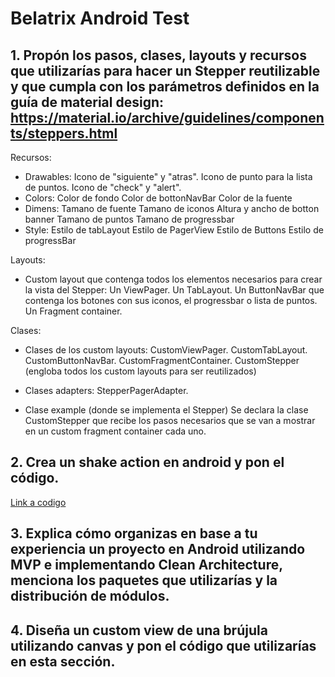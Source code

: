 # Belatrix Android Test

## 1. Propón los pasos, clases, layouts y recursos que utilizarías para hacer un Stepper reutilizable y que cumpla con los parámetros definidos en la guía de material design: https://material.io/archive/guidelines/components/steppers.html

Recursos:
- Drawables:
    Icono de "siguiente" y "atras".
    Icono de punto para la lista de puntos.
    Icono de "check" y "alert".
- Colors:
    Color de fondo
    Color de bottonNavBar
    Color de la fuente
- Dimens:
    Tamano de fuente
    Tamano de iconos
    Altura y ancho de botton banner
    Tamano de puntos 
    Tamano de progressbar
- Style: 
    Estilo de tabLayout
    Estilo de PagerView
    Estilo de Buttons
    Estilo de progressBar
    
Layouts: 
- Custom layout que contenga todos los elementos necesarios para crear la vista del Stepper:
    Un ViewPager. 
    Un TabLayout.
    Un ButtonNavBar que contenga los botones con sus iconos, el progressbar o lista de puntos.
    Un Fragment container.

Clases:
- Clases de los custom layouts:
    CustomViewPager.
    CustomTabLayout.
    CustomButtonNavBar.
    CustomFragmentContainer.
    CustomStepper (engloba todos los custom layouts para ser reutilizados)
    
- Clases adapters:
    StepperPagerAdapter.
    
- Clase example (donde se implementa el Stepper)
    Se declara la clase CustomStepper que recibe los pasos necesarios que se van a mostrar en un custom fragment container cada uno.
    
## 2. Crea un shake action en android y pon el código.
[Link a codigo](2nd_excercice/ShakerApplication/)

## 3. Explica cómo organizas en base a tu experiencia un proyecto en Android utilizando MVP e implementando Clean Architecture, menciona los paquetes que utilizarías y la distribución de módulos.

## 4. Diseña un custom view de una brújula utilizando canvas y pon el código que utilizarías en esta sección.
